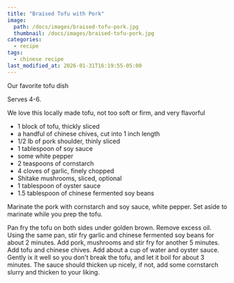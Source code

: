 ```yaml
---
title: "Braised Tofu with Pork"
image: 
  path: /docs/images/braised-tofu-pork.jpg
  thumbnail: /docs/images/braised-tofu-pork.jpg
categories:
  - recipe
tags:
  - chinese recipe
last_modified_at: 2026-01-31T16:19:55-05:00
---
```


Our favorite tofu dish

Serves 4-6.

We love this locally made tofu, not too soft or firm, and very flavorful



* 1 block of tofu, thickly sliced
* a handful of chinese chives, cut into 1 inch length
* 1/2 lb of pork shoulder, thinly sliced
* 1 tablespoon of soy sauce
* some white pepper
* 2 teaspoons of cornstarch
* 4 cloves of garlic, finely chopped 
* Shitake mushrooms, sliced, optional
* 1 tablespoon of oyster sauce
* 1.5 tablespoon of chinese fermented soy beans


Marinate the pork with cornstarch and soy sauce, white pepper. Set aside to marinate while you prep the tofu.

Pan fry the tofu on both sides under golden brown. Remove excess oil. Using the same pan, stir fry garlic and chinese fermented soy beans for about 2 minutes. 
Add pork, mushrooms and stir fry for another 5 minutes. Add tofu and chinese chives. Add about a cup of water and oyster sauce. 
Gently ix it well so you don't break the tofu, and let it boil for about 3 minutes. The sauce should thicken up nicely, if not, add some cornstarch slurry and thicken to your liking.




